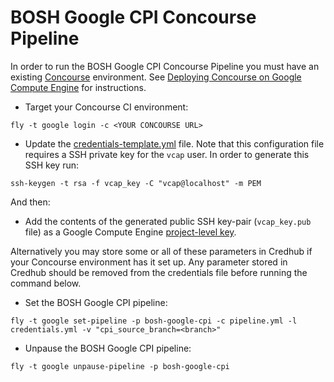 # BOSH Google CPI Concourse Pipeline

In order to run the BOSH Google CPI Concourse Pipeline you must have an existing [Concourse](http://concourse.ci) environment. See [Deploying Concourse on Google Compute Engine](https://github.com/cloudfoundry-incubator/bosh-google-cpi-release/blob/master/docs/deploy_concourse.md) for instructions.

* Target your Concourse CI environment:

```
fly -t google login -c <YOUR CONCOURSE URL>
```

* Update the [credentials-template.yml](https://github.com/cloudfoundry-incubator/bosh-google-cpi-release/blob/master/ci/credentials-template.yml) file. Note that this configuration file requires a SSH private key for the `vcap` user. In order to generate this SSH key run:

 ```
 ssh-keygen -t rsa -f vcap_key -C "vcap@localhost" -m PEM
 ```

 And then:
 * Add the contents of the generated public SSH key-pair (`vcap_key.pub` file) as a Google Compute Engine [project-level key](https://cloud.google.com/compute/docs/instances/adding-removing-ssh-keys#project-wide).

 Alternatively you may store some or all of these parameters in Credhub if your Concourse environment has it set up. Any parameter stored in Credhub should be removed from the credentials file before running the command below.

* Set the BOSH Google CPI pipeline:

```
fly -t google set-pipeline -p bosh-google-cpi -c pipeline.yml -l credentials.yml -v "cpi_source_branch=<branch>"
```

* Unpause the BOSH Google CPI pipeline:

```
fly -t google unpause-pipeline -p bosh-google-cpi
```
